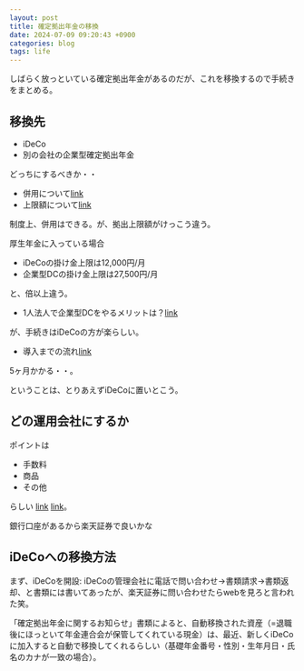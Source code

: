 ```yaml
---
layout: post
title: 確定拠出年金の移換
date: 2024-07-09 09:20:43 +0900
categories: blog
tags: life
---
```


しばらく放っといている確定拠出年金があるのだが、これを移換するので手続きをまとめる。

## 移換先

- iDeCo
- 別の会社の企業型確定拠出年金

どっちにするべきか・・

- 併用について[link](https://www.aeon-allianz.co.jp/mane-kineko/article/page033.html)
- 上限額について[link](https://www.smbcnikko.co.jp/products/ideco/knowledge/001.html)

制度上、併用はできる。が、拠出上限額がけっこう違う。

厚生年金に入っている場合
- iDeCoの掛け金上限は12,000円/月
- 企業型DCの掛け金上限は27,500円/月

と、倍以上違う。

- 1人法人で企業型DCをやるメリットは？[link](https://ndc-center.jp/column/one-person-president-pension)

が、手続きはiDeCoの方が楽らしい。

- 導入までの流れ[link](https://ad401k.sbisec.co.jp/corporate/about/flow/)

5ヶ月かかる・・。

ということは、とりあえずiDeCoに置いとこう。

## どの運用会社にするか

ポイントは

- 手数料
- 商品
- その他

らしい [link](https://www.tantonet.jp/qa/2260) [link](https://diamond.jp/zai/articles/-/125854)。

銀行口座があるから楽天証券で良いかな

## iDeCoへの移換方法

まず、iDeCoを開設: iDeCoの管理会社に電話で問い合わせ→書類請求→書類返却、と書類には書いてあったが、楽天証券に問い合わせたらwebを見ろと言われた笑。

「確定拠出年金に関するお知らせ」書類によると、自動移換された資産（=退職後にほっといて年金連合会が保管してくれている現金）は、最近、新しくiDeCoに加入すると自動で移換してくれるらしい（基礎年金番号・性別・生年月日・氏名のカナが一致の場合）。
